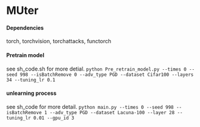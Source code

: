 # MUter  

#### Dependencies
torch, torchvision, torchattacks, functorch

#### Pretrain model
see sh_code.sh for more detial.
`
python Pre_retrain_model.py --times 0 --seed 998 --isBatchRemove 0 --adv_type PGD --dataset Cifar100 --layers 34 --tuning_lr 0.1
`

#### unlearning process
see sh_code for more detail.
`
python main.py --times 0 --seed 998 --isBatchRemove 1 --adv_type PGD --dataset Lacuna-100 --layer 28 --tuning_lr 0.01 --gpu_id 3
`

